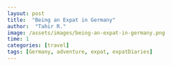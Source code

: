 ```yaml
---
layout: post
title:  "Being an Expat in Germany"
author:  "Tahir R."
image: /assets/images/being-an-expat-in-germany.png
time: 1
categories: [travel]
tags: [Germany, adventure, expat, expatDiaries]
---
```


